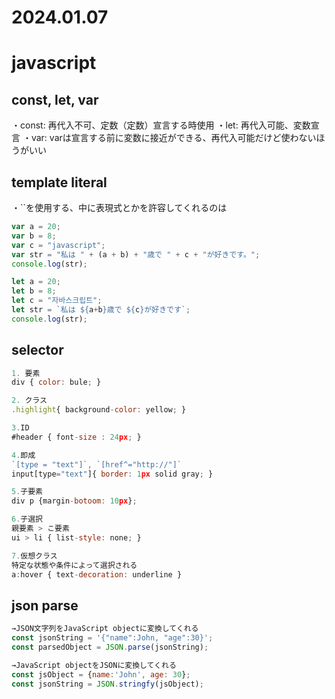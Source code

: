 2024.01.07
=============
# javascript

## const, let, var
・const: 再代入不可、定数（定数）宣言する時使用
・let: 再代入可能、変数宣言
・var: varは宣言する前に変数に接近ができる、再代入可能だけど使わないほうがいい

## template literal
・``を使用する、中に表現式とかを許容してくれるのは
```javascript
var a = 20;
var b = 8;
var c = "javascript";
var str = "私は " + (a + b) + "歳で " + c + "が好きです。";
console.log(str);

let a = 20;
let b = 8;
let c = "자바스크립트";
let str = `私は ${a+b}歳で ${c}が好きです`;
console.log(str);
```

## selector
```javascript
1. 要素
div { color: bule; }

2. クラス
.highlight{ background-color: yellow; }

3.ID
#header { font-size : 24px; }

4.即成
`[type = "text"]`, `[href^="http://"]`
input[type="text"]{ border: 1px solid gray; }

5.子要素
div p {margin-botoom: 10px};

6.子選択
親要素 > こ要素
ui > li { list-style: none; }

7.仮想クラス
特定な状態や条件によって選択される
a:hover { text-decoration: underline }
```

## json parse
```javascript
→JSON文字列をJavaScript objectに変換してくれる
const jsonString = '{"name":John, "age":30}';
const parsedObject = JSON.parse(jsonString);

→JavaScript objectをJSONに変換してくれる
const jsObject = {name:'John', age: 30};
const jsonString = JSON.stringfy(jsObject);

```
